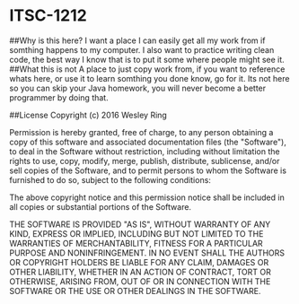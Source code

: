 # ITSC-1212
##Why is this here?
I want a place I can easily get all my work from if somthing happens to my computer.
I also want to practice writing clean code, the best way I know that is to put it some where people might see it.
##What this is not
A place to just copy work from, if you want to reference whats here, or use it to learn somthing you done know, go for it. Its not here so you can skip your Java homework, you will never become a better programmer by doing that.


##License 
Copyright (c) 2016 Wesley Ring

Permission is hereby granted, free of charge, to any person obtaining a copy of this software and associated documentation files (the "Software"), to deal in the Software without restriction, including without limitation the rights to use, copy, modify, merge, publish, distribute, sublicense, and/or sell copies of the Software, and to permit persons to whom the Software is furnished to do so, subject to the following conditions:

The above copyright notice and this permission notice shall be included in all copies or substantial portions of the Software.

THE SOFTWARE IS PROVIDED "AS IS", WITHOUT WARRANTY OF ANY KIND, EXPRESS OR IMPLIED, INCLUDING BUT NOT LIMITED TO THE WARRANTIES OF MERCHANTABILITY, FITNESS FOR A PARTICULAR PURPOSE AND NONINFRINGEMENT. IN NO EVENT SHALL THE AUTHORS OR COPYRIGHT HOLDERS BE LIABLE FOR ANY CLAIM, DAMAGES OR OTHER LIABILITY, WHETHER IN AN ACTION OF CONTRACT, TORT OR OTHERWISE, ARISING FROM, OUT OF OR IN CONNECTION WITH THE SOFTWARE OR THE USE OR OTHER DEALINGS IN THE SOFTWARE.

